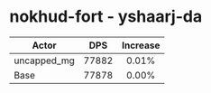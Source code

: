 # nokhud-fort - yshaarj-da
| Actor | DPS | Increase |
|---|:---:|:---:|
|uncapped_mg|77882|0.01%|
|Base|77878|0.00%|
